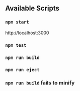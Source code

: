 ## Available Scripts

### `npm start`
http://localhost:3000

### `npm test`

### `npm run build`

### `npm run eject`

### `npm run build` fails to minify

